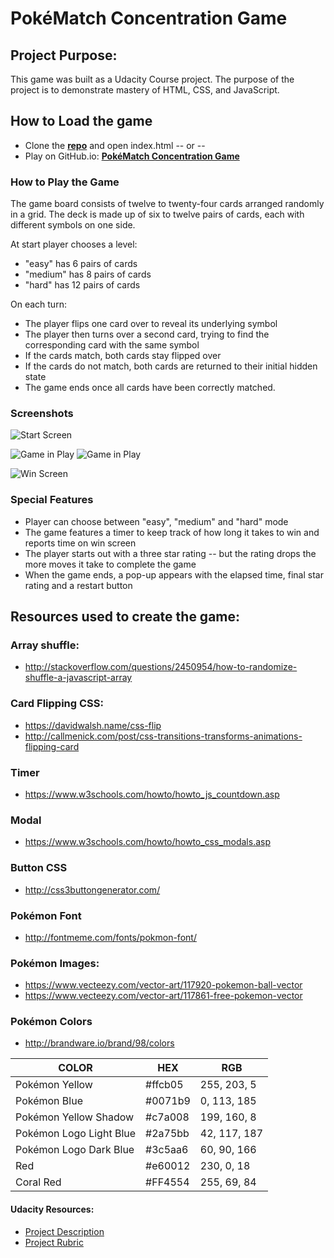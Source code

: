# PokéMatch Concentration Game

## Project Purpose:

This game was built as a Udacity Course project. The purpose of the project is to demonstrate mastery of HTML, CSS, and JavaScript.

## How to Load the game

- Clone the **[repo](https://github.com/sarah-maris/memory-game.git)** and open index.html -- or --
- Play on GitHub.io: **[PokéMatch Concentration Game](https://sarah-maris.github.io/pokematch/)**

### How to Play the Game

The game board consists of twelve to twenty-four cards arranged randomly in a grid. The deck is made up of six to twelve pairs of cards, each with different symbols on one side.

At start player chooses a level:

- "easy" has 6 pairs of cards
- "medium" has 8 pairs of cards
- "hard" has 12 pairs of cards

On each turn:

- The player flips one card over to reveal its underlying symbol
- The player then turns over a second card, trying to find the corresponding card with the same symbol
- If the cards match, both cards stay flipped over
- If the cards do not match, both cards are returned to their initial hidden state
- The game ends once all cards have been correctly matched.

### Screenshots

![Start Screen](screenshots/start-screen.png "start screen")

![Game in Play](screenshots/game-board.png "Game Board") ![Game in Play](screenshots/play.png "Game in play")

![Win Screen](screenshots/win-screen.png "win screen")

### Special Features

- Player can choose between "easy", "medium" and "hard" mode
- The game features a timer to keep track of how long it takes to win and reports time on win screen
- The player starts out with a three star rating -- but the rating drops the more moves it take to complete the game
- When the game ends, a pop-up appears with the elapsed time, final star rating and a restart button

## Resources used to create the game:

### Array shuffle:

- <http://stackoverflow.com/questions/2450954/how-to-randomize-shuffle-a-javascript-array>

### Card Flipping CSS:

- <https://davidwalsh.name/css-flip>
- <http://callmenick.com/post/css-transitions-transforms-animations-flipping-card>

### Timer

- <https://www.w3schools.com/howto/howto_js_countdown.asp>

### Modal

- <https://www.w3schools.com/howto/howto_css_modals.asp>

### Button CSS

- <http://css3buttongenerator.com/>

### Pokémon Font

- <http://fontmeme.com/fonts/pokmon-font/>

### Pokémon Images:

- <https://www.vecteezy.com/vector-art/117920-pokemon-ball-vector>
- <https://www.vecteezy.com/vector-art/117861-free-pokemon-vector>

### Pokémon Colors

- <http://brandware.io/brand/98/colors>

COLOR                   | HEX     | RGB
----------------------- | ------- | ------------
Pokémon Yellow          | #ffcb05 | 255, 203, 5
Pokémon Blue            | #0071b9 | 0, 113, 185
Pokémon Yellow Shadow   | #c7a008 | 199, 160, 8
Pokémon Logo Light Blue | #2a75bb | 42, 117, 187
Pokémon Logo Dark Blue  | #3c5aa6 | 60, 90, 166
Red                     | #e60012 | 230, 0, 18
Coral Red               | #FF4554 | 255, 69, 84

#### Udacity Resources:

- [Project Description](https://classroom.udacity.com/nanodegrees/nd016beta/parts/45080fba-9129-4bd9-869f-548be080accf/modules/677caa06-55d6-444e-a853-08627c5516a7/lessons/4227cbf4-f6ce-4798-a7e5-b1ce3b9e7c33/concepts/0a38769e-8e23-4e3f-9482-d8d1aa80fbb6)
- [Project Rubric](https://review.udacity.com/#!/rubrics/591/view)
